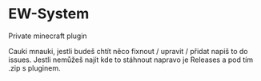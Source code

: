 # EW-System
Private minecraft plugin

Cauki mnauki, jestli budeš chtít něco fixnout / upravit / přidat napiš to do issues.
Jestli nemůžeš najít kde to stáhnout napravo je Releases a pod tím .zip s pluginem.
